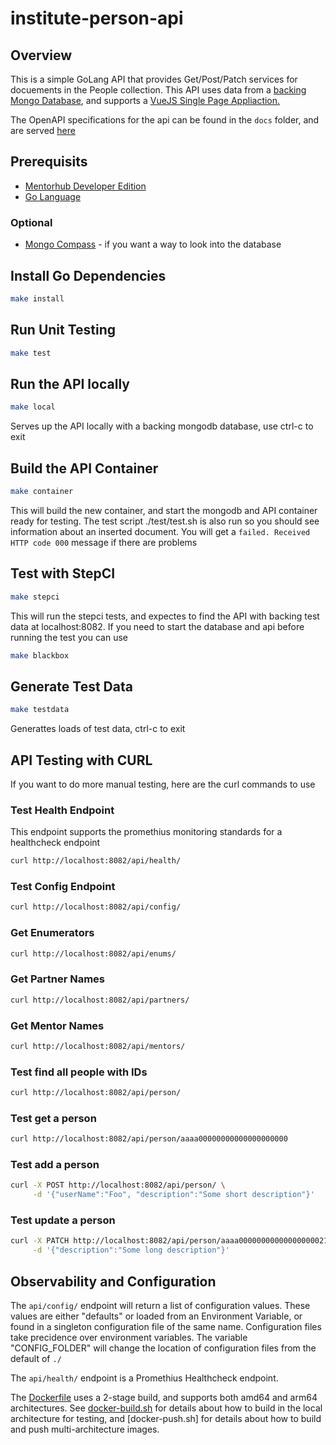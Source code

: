 # institute-person-api

## Overview

This is a simple GoLang API that provides Get/Post/Patch services for docuements in the People collection. This API uses data from a [backing Mongo Database](https://github.com/agile-learning-institute/mentorHub-mongodb), and supports a [VueJS Single Page Appliaction.](https://github.com/agile-learning-institute/mentorHub-person-ui)

The OpenAPI specifications for the api can be found in the ``docs`` folder, and are served [here](https://agile-learning-institute.github.io/mentorHub-person-api/)

## Prerequisits

- [Mentorhub Developer Edition](https://github.com/agile-learning-institute/mentorHub/blob/main/mentorHub-developer-edition/README.md)
- [Go Language](https://go.dev/doc/install)

### Optional

- [Mongo Compass](https://www.mongodb.com/try/download/compass) - if you want a way to look into the database

## Install Go Dependencies
```bash
make install
```

## Run Unit Testing
```bash
make test
```

## Run the API locally 
```bash
make local
```
Serves up the API locally with a backing mongodb database, use ctrl-c to exit

## Build the API Container
```bash
make container
```
This will build the new container, and start the mongodb and API container ready for testing. The test script ./test/test.sh is also run so you should see information about an inserted document. You will get a ``failed. Received HTTP code 000`` message if there are problems

## Test with StepCI
```bash
make stepci
```
This will run the stepci tests, and expectes to find the API with backing test data at localhost:8082. If you need to start the database and api before running the test you can use 

```bash
make blackbox
```

## Generate Test Data
```bash
make testdata
```
Generattes loads of test data, ctrl-c to exit

## API Testing with CURL
If you want to do more manual testing, here are the curl commands to use

### Test Health Endpoint

This endpoint supports the promethius monitoring standards for a healthcheck endpoint

```bash
curl http://localhost:8082/api/health/

```

### Test Config Endpoint

```bash
curl http://localhost:8082/api/config/

```

### Get Enumerators

```bash
curl http://localhost:8082/api/enums/

```

### Get Partner Names

```bash
curl http://localhost:8082/api/partners/

```

### Get Mentor Names

```bash
curl http://localhost:8082/api/mentors/

```

### Test find all people with IDs

```bash
curl http://localhost:8082/api/person/
```

### Test get a person

```bash
curl http://localhost:8082/api/person/aaaa00000000000000000000

```

### Test add a person

```bash
curl -X POST http://localhost:8082/api/person/ \
     -d '{"userName":"Foo", "description":"Some short description"}'

```

### Test update a person

```bash
curl -X PATCH http://localhost:8082/api/person/aaaa00000000000000000021 \
     -d '{"description":"Some long description"}'

```

## Observability and Configuration

The ```api/config/``` endpoint will return a list of configuration values. These values are either "defaults" or loaded from an Environment Variable, or found in a singleton configuration file of the same name. Configuration files take precidence over environment variables. The variable "CONFIG_FOLDER" will change the location of configuration files from the default of ```./```

The ```api/health/``` endpoint is a Promethius Healthcheck endpoint.

The [Dockerfile](./Dockerfile) uses a 2-stage build, and supports both amd64 and arm64 architectures. See [docker-build.sh](./src/docker/docker-build.sh) for details about how to build in the local architecture for testing, and [docker-push.sh] for details about how to build and push multi-architecture images.
